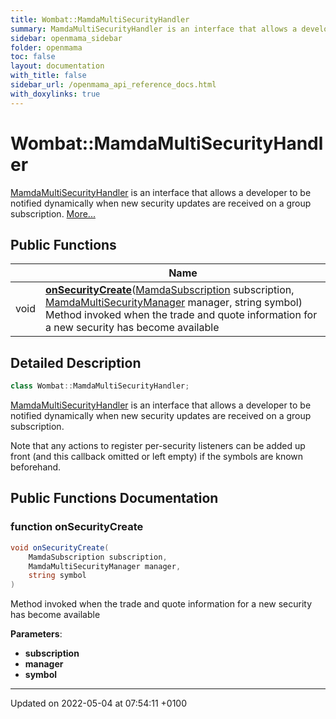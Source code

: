 ```yaml
---
title: Wombat::MamdaMultiSecurityHandler
summary: MamdaMultiSecurityHandler is an interface that allows a developer to be notified dynamically when new security updates are received on a group subscription. 
sidebar: openmama_sidebar
folder: openmama
toc: false
layout: documentation
with_title: false
sidebar_url: /openmama_api_reference_docs.html
with_doxylinks: true
---
```


# Wombat::MamdaMultiSecurityHandler



[MamdaMultiSecurityHandler]() is an interface that allows a developer to be notified dynamically when new security updates are received on a group subscription.  [More...](#detailed-description)

## Public Functions

|                | Name           |
| -------------- | -------------- |
| void | **[onSecurityCreate](interfaceWombat_1_1MamdaMultiSecurityHandler.html#function-onsecuritycreate)**([MamdaSubscription](classWombat_1_1MamdaSubscription.html) subscription, [MamdaMultiSecurityManager](classWombat_1_1MamdaMultiSecurityManager.html) manager, string symbol)<br>Method invoked when the trade and quote information for a new security has become available  |

## Detailed Description

```csharp
class Wombat::MamdaMultiSecurityHandler;
```

[MamdaMultiSecurityHandler]() is an interface that allows a developer to be notified dynamically when new security updates are received on a group subscription. 

Note that any actions to register per-security listeners can be added up front (and this callback omitted or left empty) if the symbols are known beforehand. 

## Public Functions Documentation

### function onSecurityCreate

```csharp
void onSecurityCreate(
    MamdaSubscription subscription,
    MamdaMultiSecurityManager manager,
    string symbol
)
```

Method invoked when the trade and quote information for a new security has become available 

**Parameters**: 

  * **subscription** 
  * **manager** 
  * **symbol** 


-------------------------------

Updated on 2022-05-04 at 07:54:11 +0100